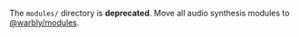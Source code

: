 The `modules/` directory is **deprecated**. Move all audio synthesis modules to [@warbly/modules](https://github.com/warbly/warbly/tree/main/packages/warbly-modules).

